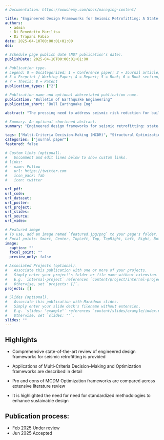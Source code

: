 ```yaml
---
# Documentation: https://wowchemy.com/docs/managing-content/

title: "Engineered Design Frameworks for Seismic Retrofitting: A State-of-the-Art Review"
authors:
  - admin
  - Di Benedetto Marilisa
  - Di Trapani Fabio
date: 2025-04-10T00:00:01+01:00
doi: 

# Schedule page publish date (NOT publication's date).
publishDate: 2025-04-10T00:00:01+01:00

# Publication type.
# Legend: 0 = Uncategorized; 1 = Conference paper; 2 = Journal article;
# 3 = Preprint / Working Paper; 4 = Report; 5 = Book; 6 = Book section;
# 7 = Thesis; 8 = Patent
publication_types: ["2"]

# Publication name and optional abbreviated publication name.
publication: "Bulletin of Earthquake Engineering"
publication_short: "Bull Earthquake Eng"

abstract: "The pressing need to address seismic risk reduction for built heritage, while ensuring economic and environmental sustainability, highlights the importance of formal design methodologies that achieve prescribed goals. In current practice, the design of seismic retrofitting is predominantly based on the designer’s experience and trial-and-error procedures, primarily focusing on structural performance. However, retrofit interventions have significant social, environmental, and economic impacts that must be integrated into the design process to enable informed decision-making. The absence of formalized criteria, combined with advancements in computational capabilities, has driven the development of structured frameworks to guide the design process. This paper presents a comprehensive literature review of engineered design frameworks for seismic retrofitting of existing structures. The state of the art includes Multi-Criteria Decision-Making (MCDM) frameworks, which rank multiple conflicting design options, and Optimization frameworks, which mathematically formalize the design process by adhering to prescribed constraints. Recent hybrid methodologies are also examined. The review explores these methodologies, traces their research evolution over time, outlines the advantages and limitations of each framework, and identifies gaps that future research must address.  "

# Summary. An optional shortened abstract.
summary: "Engineered design frameworks for seismic retrofitting: state-of-the-art methodologies, emerging trends, and future research directions"

tags: ["Multi-Criteria Decision-Making (MCDM)", "Structural Optimization", "Seismic retrofitting", "Automated design", "Metaheuristic algorithms", "Genetic algorithms"]
categories: ["journal paper"]
featured: false

# Custom links (optional).
#   Uncomment and edit lines below to show custom links.
# links:
# - name: Follow
#   url: https://twitter.com
#   icon_pack: fab
#   icon: twitter

url_pdf: 
url_code:
url_dataset:
url_poster:
url_project:
url_slides:
url_source:
url_video:

# Featured image
# To use, add an image named `featured.jpg/png` to your page's folder. 
# Focal points: Smart, Center, TopLeft, Top, TopRight, Left, Right, BottomLeft, Bottom, BottomRight.
image:
  caption: ""
  focal_point: ""
  preview_only: false

# Associated Projects (optional).
#   Associate this publication with one or more of your projects.
#   Simply enter your project's folder or file name without extension.
#   E.g. `internal-project` references `content/project/internal-project/index.md`.
#   Otherwise, set `projects: []`.
projects: []

# Slides (optional).
#   Associate this publication with Markdown slides.
#   Simply enter your slide deck's filename without extension.
#   E.g. `slides: "example"` references `content/slides/example/index.md`.
#   Otherwise, set `slides: ""`.
slides: ""
---
```










## **Highlights**

* Comprehensive state-of-the-art review of engineered design frameworks for seismic retrofitting is provided

* Applications of Multi-Criteria Decision-Making and Optimization frameworks are described in detail

* Pro and cons of MCDM Optimization frameworks are compared across extensive literature review

* It is highlighted the need for need for standardized methodologies to enhance sustainable design






## **Publication process:**

- Feb 2025 Under review
- Jun 2025 Accepted